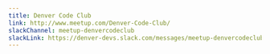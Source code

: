 ```yaml
---
title: Denver Code Club
link: http://www.meetup.com/Denver-Code-Club/
slackChannel: meetup-denvercodeclub
slackLink: https://denver-devs.slack.com/messages/meetup-denvercodeclub/
---
```


